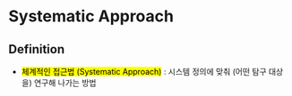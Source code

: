 # Systematic Approach

## Definition
- <mark class="hltr-trippy">체계적인 접근법 (Systematic Approach)</mark> : 시스템 정의에 맞춰 (어떤 탐구 대상을) 연구해 나가는 방법
